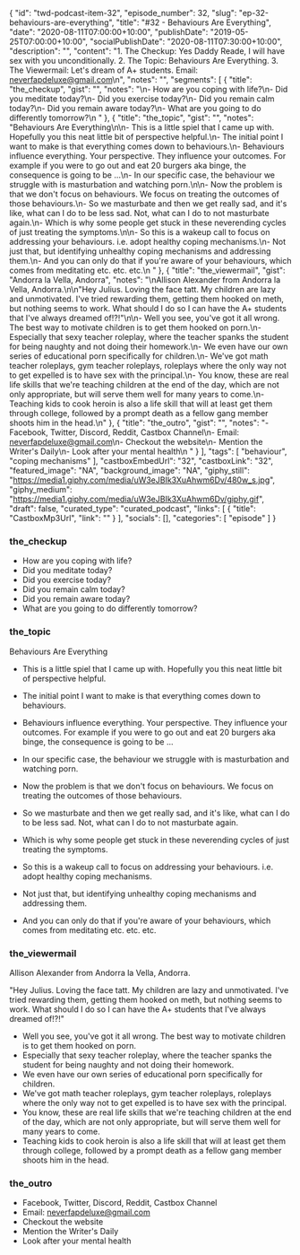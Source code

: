 {
	"id": "twd-podcast-item-32",
	"episode_number": 32,
	"slug": "ep-32-behaviours-are-everything",
	"title": "#32 - Behaviours Are Everything",
	"date": "2020-08-11T07:00:00+10:00",
	"publishDate": "2019-05-25T07:00:00+10:00",
	"socialPublishDate": "2020-08-11T07:30:00+10:00",
	"description": "",
	"content": "1. The Checkup: Yes Daddy Reade, I will have sex with you unconditionally. 2. The Topic: Behaviours Are Everything. 3. The Viewermail: Let's dream of A+ students. Email: neverfapdeluxe@gmail.com\n",
	"notes": "",
	"segments": [
		{
			"title": "the_checkup",
			"gist": "",
			"notes": "\n- How are you coping with life?\n- Did you meditate today?\n- Did you exercise today?\n- Did you remain calm today?\n- Did you remain aware today?\n- What are you going to do differently tomorrow?\n      "
		},
		{
			"title": "the_topic",
			"gist": "",
			"notes": "Behaviours Are Everything\n\n- This is a little spiel that I came up with. Hopefully you this neat little bit of perspective helpful.\n- The initial point I want to make is that everything comes down to behaviours.\n- Behaviours influence everything. Your perspective. They influence your outcomes. For example if you were to go out and eat 20 burgers aka binge, the consequence is going to be ...\n- In our specific case, the behaviour we struggle with is masturbation and watching porn.\n\n- Now the problem is that we don't focus on behaviours. We focus on treating the outcomes of those behaviours.\n- So we masturbate and then we get really sad, and it's like, what can I do to be less sad. Not, what can I do to not masturbate again.\n- Which is why some people get stuck in these neverending cycles of just treating the symptoms.\n\n- So this is a wakeup call to focus on addressing your behaviours. i.e. adopt healthy coping mechanisms.\n- Not just that, but identifying unhealthy coping mechanisms and addressing them.\n- And you can only do that if you're aware of your behaviours, which comes from meditating etc. etc. etc.\n      "
		},
		{
			"title": "the_viewermail",
			"gist": "Andorra la Vella, Andorra",
			"notes": "\nAllison Alexander from Andorra la Vella, Andorra.\n\n\"Hey Julius. Loving the face tatt. My children are lazy and unmotivated. I've tried rewarding them, getting them hooked on meth, but nothing seems to work. What should I do so I can have the A+ students that I've always dreamed of!?!\"\n\n- Well you see, you've got it all wrong. The best way to motivate children is to get them hooked on porn.\n- Especially that sexy teacher roleplay, where the teacher spanks the student for being naughty and not doing their homework.\n- We even have our own series of educational porn specifically for children.\n- We've got math teacher roleplays, gym teacher roleplays, roleplays where the only way not to get expelled is to have sex with the principal.\n- You know, these are real life skills that we're teaching children at the end of the day, which are not only appropriate, but will serve them well for many years to come.\n- Teaching kids to cook heroin is also a life skill that will at least get them through college, followed by a prompt death as a fellow gang member shoots him in the head.\n"
		},
		{
			"title": "the_outro",
			"gist": "",
			"notes": "- Facebook, Twitter, Discord, Reddit, Castbox Channel\n- Email: neverfapdeluxe@gmail.com\n- Checkout the website\n- Mention the Writer's Daily\n- Look after your mental health\n      "
		}
	],
	"tags": [
		"behaviour",
		"coping mechanisms"
	],
	"castboxEmbedUrl": "32",
	"castboxLink": "32",
	"featured_image": "NA",
	"background_image": "NA",
	"giphy_still": "https://media1.giphy.com/media/uW3eJBIk3XuAhwm6Dv/480w_s.jpg",
	"giphy_medium": "https://media1.giphy.com/media/uW3eJBIk3XuAhwm6Dv/giphy.gif",
	"draft": false,
	"curated_type": "curated_podcast",
	"links": [
		{
			"title": "CastboxMp3Url",
			"link": ""
		}
	],
	"socials": [],
	"categories": [
		"episode"
	]
}

### the_checkup


- How are you coping with life?
- Did you meditate today?
- Did you exercise today?
- Did you remain calm today?
- Did you remain aware today?
- What are you going to do differently tomorrow?
      
### the_topic

Behaviours Are Everything

- This is a little spiel that I came up with. Hopefully you this neat little bit of perspective helpful.
- The initial point I want to make is that everything comes down to behaviours.
- Behaviours influence everything. Your perspective. They influence your outcomes. For example if you were to go out and eat 20 burgers aka binge, the consequence is going to be ...
- In our specific case, the behaviour we struggle with is masturbation and watching porn.

- Now the problem is that we don't focus on behaviours. We focus on treating the outcomes of those behaviours.
- So we masturbate and then we get really sad, and it's like, what can I do to be less sad. Not, what can I do to not masturbate again.
- Which is why some people get stuck in these neverending cycles of just treating the symptoms.

- So this is a wakeup call to focus on addressing your behaviours. i.e. adopt healthy coping mechanisms.
- Not just that, but identifying unhealthy coping mechanisms and addressing them.
- And you can only do that if you're aware of your behaviours, which comes from meditating etc. etc. etc.
      
### the_viewermail


Allison Alexander from Andorra la Vella, Andorra.

"Hey Julius. Loving the face tatt. My children are lazy and unmotivated. I've tried rewarding them, getting them hooked on meth, but nothing seems to work. What should I do so I can have the A+ students that I've always dreamed of!?!"

- Well you see, you've got it all wrong. The best way to motivate children is to get them hooked on porn.
- Especially that sexy teacher roleplay, where the teacher spanks the student for being naughty and not doing their homework.
- We even have our own series of educational porn specifically for children.
- We've got math teacher roleplays, gym teacher roleplays, roleplays where the only way not to get expelled is to have sex with the principal.
- You know, these are real life skills that we're teaching children at the end of the day, which are not only appropriate, but will serve them well for many years to come.
- Teaching kids to cook heroin is also a life skill that will at least get them through college, followed by a prompt death as a fellow gang member shoots him in the head.

### the_outro

- Facebook, Twitter, Discord, Reddit, Castbox Channel
- Email: neverfapdeluxe@gmail.com
- Checkout the website
- Mention the Writer's Daily
- Look after your mental health
      
